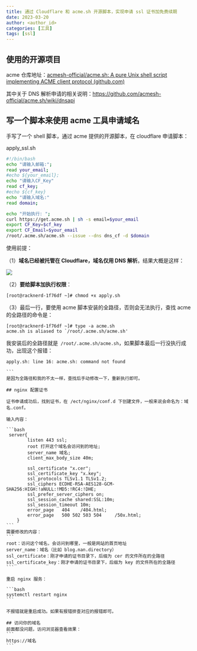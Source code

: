```yaml
---
title: 通过 Cloudflare 和 acme.sh 开源脚本，实现申请 ssl 证书加免费续期
date: 2023-03-20
author: <author_id>
categories: [工具]
tags: [ssl]
---
```

## 使用的开源项目

acme 仓库地址：[acmesh-official/acme.sh: A pure Unix shell script implementing ACME client protocol (github.com)](https://github.com/acmesh-official/acme.sh)

其中关于 DNS 解析申请的相关说明：https://github.com/acmesh-official/acme.sh/wiki/dnsapi

## 写一个脚本来使用 acme 工具申请域名
手写了一个 shell 脚本，通过 acme 提供的开源脚本，在 cloudflare 申请脚本：

apply_ssl.sh
```bash
#!/bin/bash
echo "请输入邮箱:";
read your_email;
#echo ${your_email};
echo "请输入CF_Key"
read cf_key;
#echo ${cf_key}
echo "请输入域名:"
read domain;

echo "开始执行: ";
curl https://get.acme.sh | sh -s email=$your_email
export CF_Key=$cf_key
export CF_Email=$your_email
/root/.acme.sh/acme.sh --issue --dns dns_cf -d $domain
```
使用前提：

（1）**域名已经被托管在 Cloudflare，域名仅用 DNS 解析**。结果大概是这样：

![](https://s2.loli.net/2023/03/29/b4vXfjLQw2zFCU6.png)

（2）**要给脚本加执行权限**：
```
[root@racknerd-1f76df ~]# chmod +x apply.sh
```
（3）最后一行，要使用 acme 脚本安装的全路径，否则会无法执行，查找 acme 的全路径的命令是：
```
[root@racknerd-1f76df ~]# type -a acme.sh
acme.sh is aliased to `/root/.acme.sh/acme.sh'
```
我安装后的全路径就是` /root/.acme.sh/acme.sh`，如果脚本最后一行没执行成功，出现这个报错：
````
apply.sh: line 16: acme.sh: command not found

```
是因为全路径和我的不太一样，查找后手动修改一下，重新执行即可。

## nginx 配置证书

证书申请成功后，找到证书，在 /ect/nginx/conf.d 下创建文件，一般来说会命名为：域名.conf。

输入内容：

```bash
 server{
        listen 443 ssl;
        root 打开这个域名会访问到的地址;
        server_name 域名;  
        client_max_body_size 40m;  

        ssl_certificate "x.cer"; 
        ssl_certificate_key "x.key"; 
        ssl_protocols TLSv1.1 TLSv1.2;
        ssl_ciphers ECDHE-RSA-AES128-GCM-SHA256:HIGH:!aNULL:!MD5:!RC4:!DHE;
        ssl_prefer_server_ciphers on;
        ssl_session_cache shared:SSL:10m;
        ssl_session_timeout 10m;
        error_page   404    /404.html;
        error_page   500 502 503 504     /50x.html;
    }
```
需要修改的内容：
```
root：访问这个域名，会访问到哪里，一般是网站的首页地址
server_name：域名（比如 blog.nan.directory）
ssl_certificate：刚才申请的证书目录下，后缀为 cer 的文件所在的全路径
ssl_certificate_key：刚才申请的证书目录下，后缀为 key 的文件所在的全路径
```

重启 nginx 服务：

```bash
systemctl restart nginx
```

不报错就是重启成功。如果有报错排查对应的报错即可。

## 访问你的域名
前面都没问题，访问浏览器查看效果：
```
https://域名
```